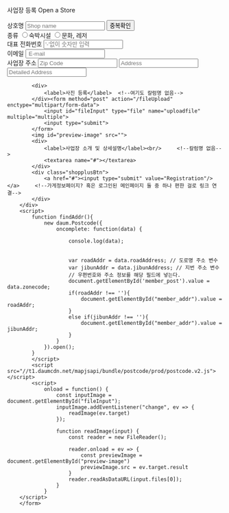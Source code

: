 <!DOCTYPE html PUBLIC "-//W3C//DTD HTML 4.01 Transitional//EN" "http://www.w3.org/TR/html4/loose.dtd">
<html lang="en">
<head>
    <meta charset="UTF-8">
    <meta http-equiv="X-UA-Compatible" content="IE=edge">
    <meta name="viewport" content="width=device-width, initial-scale=1.0">
    <title>FaLcon_My shop</title>
    <link rel="stylesheet" href="myshop.css">
    <script type="text/JavaScript" src="/juso_support_center/js/jquery-1.8.3.min.js" ></script>
</head>
<body>
    <form action="#" method="post">
        <div class="joinshop">
            <p>
                <span class="tit1">사업장 등록</span>
                <span class="tit2">Open a Store</span>
            </p>
            <div>
                <label for="shopname">상호명</label>
                <input type="text" name="Enterprise_name" placeholder="Shop name" />
                <input type="submit" class="shopnameBtn" value="중복확인" />     <!--중복확인 버튼 필요없으면 삭제!!!-->
            </div>
            <div>
                <label>종류</label>     <!--여기 name 정했는지 확인~-->
                <input type="radio" name="#" value="hotel"><span>숙박시설</span>
                <input type="radio" name="#" value="hotel"><span>문화, 레저</span>
            </div>
            <div>
                <label>대표 전화번호</label>
                <input type="text" class="phnumber" name="Enterprise_regnum" maxlength="12" placeholder="'-'없이 숫자만 입력" />
            </div>
            <div>
                <label>이메일</label>   <!--여기도 칼럼명이 없는 듯 합니다 필요없으면삭제-->
                <input type="email" id="email" name="Enterprise" placeholder=" E-mail"/>
            </div>
           <div>
                <label>사업장 주소</label>  <!--name명 확인~-->
                <input name="Enterprise_adress" id="member_post"  type="text" placeholder="Zip Code" readonly onclick="findAddr()">
                <input name="Enterprise_adress" id="member_addr" type="text" placeholder="Address" readonly> <br>
                <input name="Enterprise_adress" type="text" placeholder="Detailed Address">
            </div>
            
            <div>
                <label>사진 등록</label>  <!--여기도 칼럼명 없음-->
            </div><form method="post" action="/fileUpload" enctype="multipart/form-data">
                <input id="fileInput" type="file" name="uploadfile" multiple="multiple">
                <input type="submit">
            </form>
            <img id="preview-image" src="">
            <div>
                <label>사업장 소개 및 상세설명</label><br/>     <!--칼럼명 없음-->
                <textarea name="#"></textarea>
            </div>
            <div class="shopplusBtn">
                <a href="#"><input type="submit" value="Registration"/></a>     <!--가게정보페이지? 혹은 로그인된 메인페이지 둘 중 하나 편한 걸로 링크 연결-->
            </div>
        </div>
        <script>
            function findAddr(){
                new daum.Postcode({
                    oncomplete: function(data) {
                        
                        console.log(data);
                        
                        
                        var roadAddr = data.roadAddress; // 도로명 주소 변수
                        var jibunAddr = data.jibunAddress; // 지번 주소 변수
                        // 우편번호와 주소 정보를 해당 필드에 넣는다.
                        document.getElementById('member_post').value = data.zonecode;
                        if(roadAddr !== ''){
                            document.getElementById("member_addr").value = roadAddr;
                        } 
                        else if(jibunAddr !== ''){
                            document.getElementById("member_addr").value = jibunAddr;
                        }
                    }
                }).open();
            }
            </script>
            <script src="//t1.daumcdn.net/mapjsapi/bundle/postcode/prod/postcode.v2.js"></script>
            <script>
                onload = function() {
                    const inputImage = document.getElementById("fileInput");
                    inputImage.addEventListener("change", ev => {
                        readImage(ev.target)
                    });
            
                    function readImage(input) {
                        const reader = new FileReader();
            
                        reader.onload = ev => {
                            const previewImage = document.getElementById("preview-image")
                            previewImage.src = ev.target.result
                        }
                        reader.readAsDataURL(input.files[0]);
                    }
                }
        </script>
        </form>
</body>
</html>
